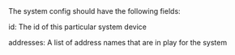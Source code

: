 ## 

The system config should have the following fields:

id: The id of this particular system device 

addresses: 
    A list of address names that are in play for the system 


